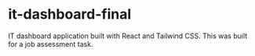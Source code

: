 # it-dashboard-final
IT dashboard application built with React and Tailwind CSS. This was built for a job assessment task.
